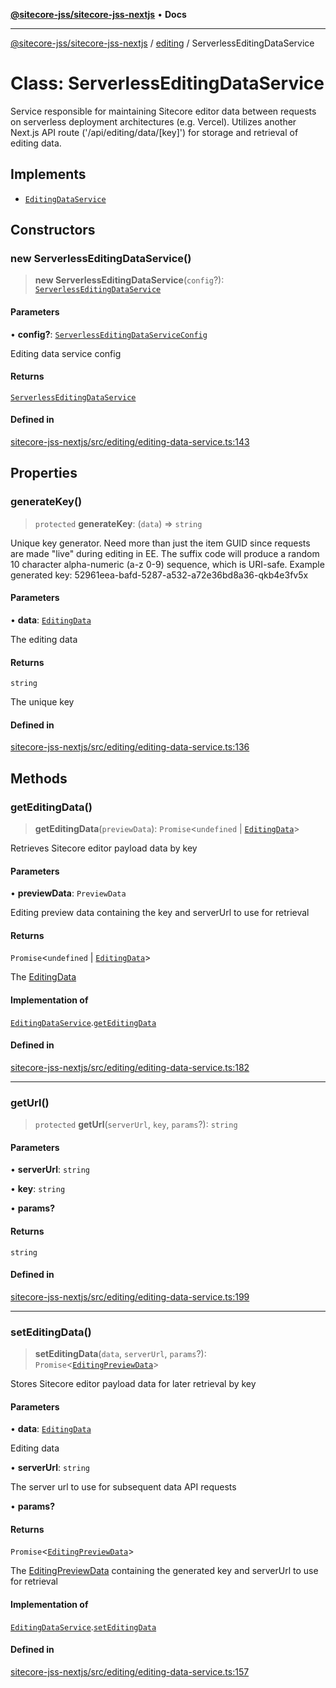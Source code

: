 [**@sitecore-jss/sitecore-jss-nextjs**](../../README.md) • **Docs**

***

[@sitecore-jss/sitecore-jss-nextjs](../../README.md) / [editing](../README.md) / ServerlessEditingDataService

# Class: ServerlessEditingDataService

Service responsible for maintaining Sitecore editor data between requests
on serverless deployment architectures (e.g. Vercel).
Utilizes another Next.js API route ('/api/editing/data/[key]') for storage and retrieval of editing data.

## Implements

- [`EditingDataService`](../interfaces/EditingDataService.md)

## Constructors

### new ServerlessEditingDataService()

> **new ServerlessEditingDataService**(`config`?): [`ServerlessEditingDataService`](ServerlessEditingDataService.md)

#### Parameters

• **config?**: [`ServerlessEditingDataServiceConfig`](../interfaces/ServerlessEditingDataServiceConfig.md)

Editing data service config

#### Returns

[`ServerlessEditingDataService`](ServerlessEditingDataService.md)

#### Defined in

[sitecore-jss-nextjs/src/editing/editing-data-service.ts:143](https://github.com/Sitecore/jss/blob/ff400466a8d16483c667d9a837e1247d6192035e/packages/sitecore-jss-nextjs/src/editing/editing-data-service.ts#L143)

## Properties

### generateKey()

> `protected` **generateKey**: (`data`) => `string`

Unique key generator.
Need more than just the item GUID since requests are made "live" during editing in EE.
The suffix code will produce a random 10 character alpha-numeric (a-z 0-9) sequence, which is URI-safe.
Example generated key: 52961eea-bafd-5287-a532-a72e36bd8a36-qkb4e3fv5x

#### Parameters

• **data**: [`EditingData`](../type-aliases/EditingData.md)

The editing data

#### Returns

`string`

The unique key

#### Defined in

[sitecore-jss-nextjs/src/editing/editing-data-service.ts:136](https://github.com/Sitecore/jss/blob/ff400466a8d16483c667d9a837e1247d6192035e/packages/sitecore-jss-nextjs/src/editing/editing-data-service.ts#L136)

## Methods

### getEditingData()

> **getEditingData**(`previewData`): `Promise`\<`undefined` \| [`EditingData`](../type-aliases/EditingData.md)\>

Retrieves Sitecore editor payload data by key

#### Parameters

• **previewData**: `PreviewData`

Editing preview data containing the key and serverUrl to use for retrieval

#### Returns

`Promise`\<`undefined` \| [`EditingData`](../type-aliases/EditingData.md)\>

The [EditingData](../type-aliases/EditingData.md)

#### Implementation of

[`EditingDataService`](../interfaces/EditingDataService.md).[`getEditingData`](../interfaces/EditingDataService.md#geteditingdata)

#### Defined in

[sitecore-jss-nextjs/src/editing/editing-data-service.ts:182](https://github.com/Sitecore/jss/blob/ff400466a8d16483c667d9a837e1247d6192035e/packages/sitecore-jss-nextjs/src/editing/editing-data-service.ts#L182)

***

### getUrl()

> `protected` **getUrl**(`serverUrl`, `key`, `params`?): `string`

#### Parameters

• **serverUrl**: `string`

• **key**: `string`

• **params?**

#### Returns

`string`

#### Defined in

[sitecore-jss-nextjs/src/editing/editing-data-service.ts:199](https://github.com/Sitecore/jss/blob/ff400466a8d16483c667d9a837e1247d6192035e/packages/sitecore-jss-nextjs/src/editing/editing-data-service.ts#L199)

***

### setEditingData()

> **setEditingData**(`data`, `serverUrl`, `params`?): `Promise`\<[`EditingPreviewData`](../interfaces/EditingPreviewData.md)\>

Stores Sitecore editor payload data for later retrieval by key

#### Parameters

• **data**: [`EditingData`](../type-aliases/EditingData.md)

Editing data

• **serverUrl**: `string`

The server url to use for subsequent data API requests

• **params?**

#### Returns

`Promise`\<[`EditingPreviewData`](../interfaces/EditingPreviewData.md)\>

The [EditingPreviewData](../interfaces/EditingPreviewData.md) containing the generated key and serverUrl to use for retrieval

#### Implementation of

[`EditingDataService`](../interfaces/EditingDataService.md).[`setEditingData`](../interfaces/EditingDataService.md#seteditingdata)

#### Defined in

[sitecore-jss-nextjs/src/editing/editing-data-service.ts:157](https://github.com/Sitecore/jss/blob/ff400466a8d16483c667d9a837e1247d6192035e/packages/sitecore-jss-nextjs/src/editing/editing-data-service.ts#L157)
